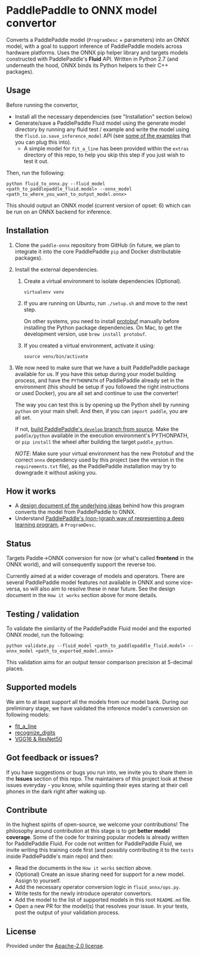 # PaddlePaddle to ONNX model convertor

Converts a PaddlePaddle model (`ProgramDesc` + parameters) into an ONNX model, with a goal to support inference of PaddlePaddle models across hardware platforms. Uses the ONNX pip helper library and targets models constructed with PaddlePaddle's **Fluid** API. Written in Python 2.7 (and underneath the hood, ONNX binds its Python helpers to their C++ packages).

## Usage

Before running the convertor,
- Install all the necessary dependencies (see "Installation" section below)
- Generate/save a PaddlePaddle Fluid model using the generate model directory by running any fluid test / example and write the model using the `fluid.io.save_inference_model` API (see [some of the examples](https://github.com/PaddlePaddle/Paddle/tree/develop/python/paddle/fluid/tests/book) that you can plug this into).
  - A simple model for `fit_a_line` has been provided within the `extras` directory of this repo, to help you skip this step if you just wish to test it out.

Then, run the following:

```
python fluid_to_onnx.py --fluid_model <path_to_paddlepaddle_fluid.model> --onnx_model <path_to_where_you_want_to_output_model.onnx>
```

This should output an ONNX model (current version of opset: 6) which can be run on an ONNX backend for inference.


## Installation

1. Clone the `paddle-onnx` repository from GitHub (in future, we plan to integrate it into the core PaddlePaddle `pip` and Docker distributable packages).
2. Install the external dependencies.
    1. Create a virtual environment to isolate dependencies (Optional).

        ```virtualenv venv```

    2. If you are running on Ubuntu, run `./setup.sh` and move to the next step.

        On other systems, you need to install [protobuf](https://github.com/google/protobuf) manually before installing the Python package dependencies. On Mac, to get the development version, use `brew install protobuf`.

    3. If you created a virtual environment, activate it using:

        ```source venv/bin/activate```

3. We now need to make sure that we have a built PaddlePaddle package available for us. If you have this setup during your model building process, and have the `PYTHONPATH` of PaddlePaddle already set in the environment (this should be setup if you followed the right instructions or used Docker), you are all set and continue to use the converter!

    The way you can test this is by opening up the Python shell by running `python` on your main shell. And then, if you can `import paddle`, you are all set.

    If not, [build PaddlePaddle's `develop` branch from source](http://paddlepaddle.org/docs/develop/documentation/en/build_and_install/build_from_source_en.html). Make the `paddle/python` available in the execution environment's PYTHONPATH, or `pip install` the wheel after building the target `paddle_python`.

    *NOTE*: Make sure your virtual environment has the new Protobuf and the correct `onnx` dependency used by this project (see the version in the `requirements.txt` file), as the PaddlePaddle installation may try to downgrade it without asking you.


## How it works

- A [design document of the underlying ideas](https://github.com/PaddlePaddle/Paddle/blob/develop/doc/fluid/design/onnx/onnx_convertor.md) behind how this program converts the model from PaddlePaddle to ONNX.
- Understand [PaddlePaddle's (non-)graph way of representing a deep learning program](https://github.com/PaddlePaddle/Paddle/blob/develop/doc/fluid/design/concepts/program.md), a `ProgramDesc`.


## Status

Targets Paddle->ONNX conversion for now (or what's called **frontend** in the ONNX world), and will consequently support the reverse too.

Currently aimed at a wider coverage of models and operators. There are several PaddlePaddle model features not available in ONNX and some vice-versa, so will also aim to resolve these in near future. See the design document in the `How it works` section above for more details.




## Testing / validation

To validate the similarity of the PaddlePaddle Fluid model and the exported ONNX model, run the following:

```
python validate.py --fluid_model <path_to_paddlepaddle_fluid.model> --onnx_model <path_to_exported_model.onnx>
```

This validation aims for an output tensor comparison precision at 5-decimal places.


## Supported models

We aim to at least support all the models from our model bank. During our preliminary stage, we have validated the inference model's conversion on following models:

- [fit_a_line](https://github.com/PaddlePaddle/Paddle/blob/develop/python/paddle/fluid/tests/book/test_fit_a_line.py)
- [recognize_digits](https://github.com/PaddlePaddle/Paddle/blob/develop/python/paddle/fluid/tests/book/test_recognize_digits.py)
- [VGG16 & ResNet50](https://github.com/PaddlePaddle/Paddle/blob/develop/python/paddle/fluid/tests/book/test_image_classification.py)


## Got feedback or issues?

If you have suggestions or bugs you run into, we invite you to share them in the **Issues** section of this repo. The maintainers of this project look at these issues everyday - you know, while squinting their eyes staring at their cell phones in the dark right after waking up.


## Contribute

In the highest spirits of open-source, we welcome your contributions! The philosophy around contribution at this stage is to get **better model coverage**. Some of the code for training popular models is already written for PaddlePaddle Fluid. For code not written for PaddlePaddle Fluid, we invite writing this training code first (and possibly contributing it to the `tests` inside PaddlePaddle's main repo) and then:

- Read the documents in the `How it works` section above.
- (Optional) Create an issue sharing need for support for a new model. Assign to yourself.
- Add the necessary operator conversion logic in `fluid_onnx/ops.py`.
- Write tests for the newly introduce operator convertors.
- Add the model to the list of supported models in this root `README.md` file.
- Open a new PR for the model(s) that resolves your issue. In your tests, post the output of your validation process.


## License
Provided under the [Apache-2.0 license](LICENSE).
